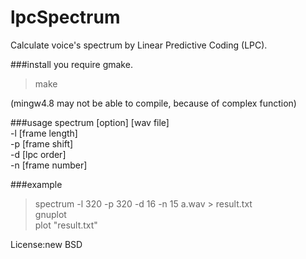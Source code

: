 lpcSpectrum
===========

Calculate voice's spectrum by Linear Predictive Coding (LPC).  

###install
you require gmake.
> make  

(mingw4.8 may not be able to compile, because of complex function)  

###usage
spectrum [option] [wav file]  
-l [frame length]  
-p [frame shift]  
-d [lpc order]  
-n [frame number]  




###example
> spectrum -l 320 -p 320 -d 16 -n 15 a.wav  > result.txt  
> gnuplot  
> plot "result.txt"  


License:new BSD 
